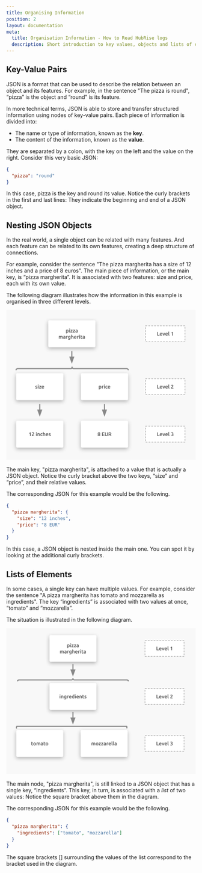 ```yaml
---
title: Organising Information
position: 2
layout: documentation
meta:
  title: Organisation Information - How to Read HubRise logs
  description: Short introduction to key values, objects and lists of elements in JSON to understand HubRise logs and requests.
---
```


## Key-Value Pairs

JSON is a format that can be used to describe the relation between an object and its features. For example, in the sentence "The pizza is round", “pizza” is the object and “round” is its feature.

In more technical terms, JSON is able to store and transfer structured information using nodes of key-value pairs. Each piece of information is divided into:

- The name or type of information, known as the **key**.
- The content of the information, known as the **value**.

They are separated by a colon, with the key on the left and the value on the right. Consider this very basic JSON:

```json
{
  "pizza": "round"
}
```

In this case, pizza is the key and round its value. Notice the curly brackets in the first and last lines: They indicate the beginning and end of a JSON object.

## Nesting JSON Objects

In the real world, a single object can be related with many features. And each feature can be related to its own features, creating a deep structure of connections.

For example, consider the sentence "The pizza margherita has a size of 12 inches and a price of 8 euros". The main piece of information, or the main key, is “pizza margherita”. It is associated with two features: size and price, each with its own value.

The following diagram illustrates how the information in this example is organised in three different levels.

![JSON Objects](../images/001-en-2x-nested-json-object.png)

The main key, "pizza margherita", is attached to a value that is actually a JSON object. Notice the curly bracket above the two keys, “size” and “price”, and their relative values.

The corresponding JSON for this example would be the following.

```json
{
  "pizza margherita": {
    "size": "12 inches",
    "price": "8 EUR"
  }
}
```

In this case, a JSON object is nested inside the main one. You can spot it by looking at the additional curly brackets.

## Lists of Elements

In some cases, a single key can have multiple values. For example, consider the sentence "A pizza margherita has tomato and mozzarella as ingredients". The key “ingredients” is associated with two values at once, “tomato” and “mozzarella”.

The situation is illustrated in the following diagram.

![JSON List of Elements](../images/002-en-2x-json-list.png)

The main node, "pizza margherita", is still linked to a JSON object that has a single key, “ingredients”. This key, in turn, is associated with a _list_ of two values: Notice the square bracket above them in the diagram.

The corresponding JSON for this example would be the following.

```json
{
  "pizza margherita": {
    "ingredients": ["tomato", "mozzarella"]
  }
}
```

The square brackets [] surrounding the values of the list correspond to the bracket used in the diagram.
